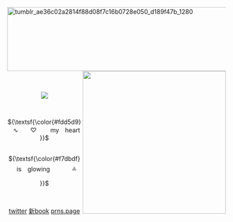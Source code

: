 <img width="1000" height="148" alt="tumblr_ae36c02a2814f88d08f7c16b0728e050_d189f47b_1280" src="https://github.com/user-attachments/assets/9f6afa4e-ee49-4cd0-bc9e-12de633f40e8" />


<img src="https://github.com/user-attachments/assets/5f2ad8b7-199f-46aa-8384-2df03af4e61c" align="right" width="330px"/>

　<p align="center">![](https://komarev.com/ghpvc/?username=2ft-high&label=(╱⠀♡)&color=fbd3dc)

 
 ⠀<p align="center">${\textsf{\color{#fdd5d9} ⠀∿　　♡
　　my　heart }}$<br>
⠀⠀<p align="center">${\textsf{\color{#f7dbdf} ⠀is　glowing⠀⠀⠀⠀⠀༜ }}$<br>



⠀<p align="center">[twitter](https://x.com/painticket_) [新book](https://starlimp.atabook.org) [prns.page](https://en.pronouns.page/@starlimp)
